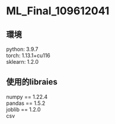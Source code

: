 # ML_Final_109612041

## 環境
 python:  3.9.7  
 torch:   1.13.1+cu116  
 sklearn: 1.2.0  
## 使用的libraies
 numpy == 1.22.4  
 pandas == 1.5.2  
 joblib == 1.2.0  
 csv  
